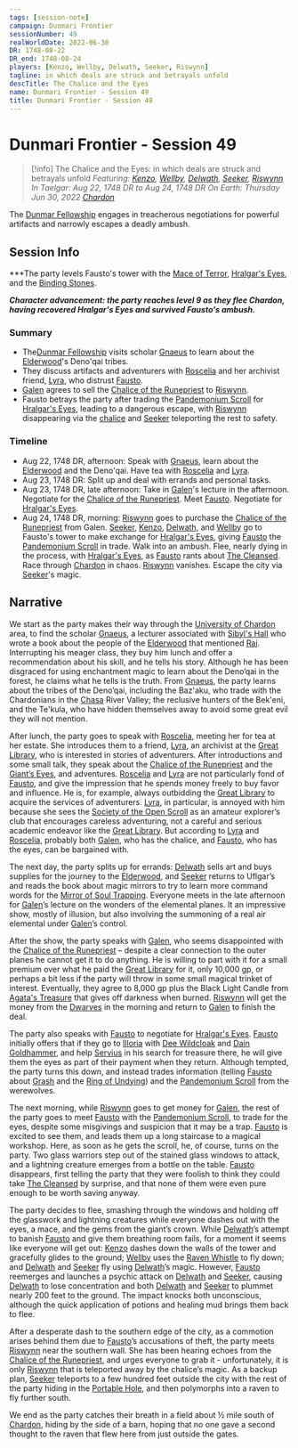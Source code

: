 ```yaml
---
tags: [session-note]
campaign: Dunmari Frontier
sessionNumber: 49
realWorldDate: 2022-06-30
DR: 1748-08-22
DR_end: 1748-08-24
players: [Kenzo, Wellby, Delwath, Seeker, Riswynn]
tagline: in which deals are struck and betrayals unfold
descTitle: The Chalice and the Eyes
name: Dunmari Frontier - Session 49
title: Dunmari Frontier - Session 49
---
```

# Dunmari Frontier - Session 49

>[!info] The Chalice and the Eyes: in which deals are struck and betrayals unfold
> *Featuring: [Kenzo](<../../../people/pcs/dunmar-fellowship/kenzo.md>), [Wellby](<../../../people/pcs/dunmar-fellowship/wellby.md>), [Delwath](<../../../people/pcs/dunmar-fellowship/delwath.md>), [Seeker](<../../../people/pcs/dunmar-fellowship/seeker.md>), [Riswynn](<../../../people/pcs/dunmar-fellowship/riswynn.md>)*
> *In Taelgar: Aug 22, 1748 DR to Aug 24, 1748 DR*
> *On Earth: Thursday Jun 30, 2022*
> *[Chardon](<../../../gazetteer/greater-chardon/chardonian-empire/chardon/chardon.md>)*

The [Dunmar Fellowship](<../../../people/pcs/dunmar-fellowship/dunmar-fellowship.md>) engages in treacherous negotiations for powerful artifacts and narrowly escapes a deadly ambush.

## Session Info

***The party levels Fausto's tower with the [Mace of Terror](<../treasure/mace-of-terror.md>), [Hralgar's Eyes](<../treasure/hralgar-s-eyes.md>), and the [Binding Stones](<../treasure/binding-stones.md>). 

***Character advancement: the party reaches level 9 as they flee Chardon, having recovered Hralgar's Eyes and survived Fausto's ambush.***
### Summary
- The[Dunmar Fellowship](<../../../people/pcs/dunmar-fellowship/dunmar-fellowship.md>) visits scholar [Gnaeus](<../../../people/chardonians/gnaeus.md>) to learn about the [Elderwood](<../../../gazetteer/central-highlands/elderwood.md>)'s Deno'qai tribes.
- They discuss artifacts and adventurers with [Roscelia](<../../../people/chardonians/roscelia.md>) and her archivist friend, [Lyra](<../../../people/chardonians/lyra.md>), who distrust [Fausto](<../../../people/chardonians/fausto.md>).
- [Galen](<../../../people/chardonians/galen.md>) agrees to sell the [Chalice of the Runepriest](<../../../things/artifacts-of-power/chalice-of-the-runepriest.md>) to [Riswynn](<../../../people/pcs/dunmar-fellowship/riswynn.md>).
- Fausto betrays the party after trading the [Pandemonium Scroll](<../treasure/pandemonium-scroll.md>) for [Hralgar's Eyes](<../treasure/hralgar-s-eyes.md>), leading to a dangerous escape, with [Riswynn](<../../../people/pcs/dunmar-fellowship/riswynn.md>) disappearing via the [chalice](<../../../things/artifacts-of-power/chalice-of-the-runepriest.md>) and [Seeker](<../../../people/pcs/dunmar-fellowship/seeker.md>) teleporting the rest to safety.

### Timeline
- Aug 22, 1748 DR, afternoon: Speak with [Gnaeus](<../../../people/chardonians/gnaeus.md>), learn about the [Elderwood](<../../../gazetteer/central-highlands/elderwood.md>) and the Deno'qai. Have tea with [Roscelia](<../../../people/chardonians/roscelia.md>) and [Lyra](<../../../people/chardonians/lyra.md>).
- Aug 23, 1748 DR: Split up and deal with errands and personal tasks. 
- Aug 23, 1748 DR, late afternoon: Take in [Galen](<../../../people/chardonians/galen.md>)'s lecture in the afternoon. Negotiate for the [Chalice of the Runepriest](<../../../things/artifacts-of-power/chalice-of-the-runepriest.md>). Meet [Fausto](<../../../people/chardonians/fausto.md>). Negotiate for [Hralgar's Eyes](<../treasure/hralgar-s-eyes.md>). 
- Aug 24, 1748 DR, morning: [Riswynn](<../../../people/pcs/dunmar-fellowship/riswynn.md>) goes to purchase the [Chalice of the Runepriest](<../../../things/artifacts-of-power/chalice-of-the-runepriest.md>) from Galen. [Seeker](<../../../people/pcs/dunmar-fellowship/seeker.md>), [Kenzo](<../../../people/pcs/dunmar-fellowship/kenzo.md>), [Delwath](<../../../people/pcs/dunmar-fellowship/delwath.md>), and [Wellby](<../../../people/pcs/dunmar-fellowship/wellby.md>) go to Fausto's tower to make exchange for [Hralgar's Eyes](<../treasure/hralgar-s-eyes.md>), giving [Fausto](<../../../people/chardonians/fausto.md>) the [Pandemonium Scroll](<../treasure/pandemonium-scroll.md>) in trade. Walk into an ambush. Flee, nearly dying in the process, with [Hralgar's Eyes](<../treasure/hralgar-s-eyes.md>), as [Fausto](<../../../people/chardonians/fausto.md>) rants about [The Cleansed](<../../../groups/the-cleansed.md>). Race through [Chardon](<../../../gazetteer/greater-chardon/chardonian-empire/chardon/chardon.md>) in chaos. [Riswynn](<../../../people/pcs/dunmar-fellowship/riswynn.md>) vanishes. Escape the city via [Seeker](<../../../people/pcs/dunmar-fellowship/seeker.md>)'s magic. 


## Narrative
We start as the party makes their way through the [University of Chardon](<../../../gazetteer/greater-chardon/chardonian-empire/chardon/university-of-chardon.md>) area, to find the scholar [Gnaeus](<../../../people/chardonians/gnaeus.md>), a lecturer associated with [Sibyl's Hall](<../../../groups/chardonian-organizations/sibyl-s-hall.md>) who wrote a book about the people of the [Elderwood](<../../../gazetteer/central-highlands/elderwood.md>) that mentioned [Rai](<../../../people/pcs/great-war/rai.md>). Interrupting his meager class, they buy him lunch and offer a recommendation about his skill, and he tells his story. Although he has been disgraced for using enchantment magic to learn about the Deno’qai in the forest, he claims what he tells is the truth. From [Gnaeus](<../../../people/chardonians/gnaeus.md>), the party learns about the tribes of the Deno’qai, including the Baz'aku, who trade with the Chardonians in the [Chasa](<../../../gazetteer/major-rivers/chasa-nahadi-watershed/chasa.md>) River Valley; the reclusive hunters of the Bek'eni, and the Te'kula, who have hidden themselves away to avoid some great evil they will not mention. 

After lunch, the party goes to speak with [Roscelia](<../../../people/chardonians/roscelia.md>), meeting her for tea at her estate. She introduces them to a friend, [Lyra](<../../../people/chardonians/lyra.md>), an archivist at the [Great Library](<../../../gazetteer/greater-chardon/chardonian-empire/chardon/great-library.md>), who is interested in stories of adventurers. After introductions and some small talk, they speak about the [Chalice of the Runepriest](<../../../things/artifacts-of-power/chalice-of-the-runepriest.md>) and the [Giant’s Eyes](<../treasure/hralgar-s-eyes.md>), and adventures. [Roscelia](<../../../people/chardonians/roscelia.md>) and [Lyra](<../../../people/chardonians/lyra.md>) are not particularly fond of [Fausto](<../../../people/chardonians/fausto.md>), and give the impression that he spends money freely to buy favor and influence. He is, for example, always outbidding the [Great Library](<../../../gazetteer/greater-chardon/chardonian-empire/chardon/great-library.md>) to acquire the services of adventurers. [Lyra](<../../../people/chardonians/lyra.md>), in particular, is annoyed with him because she sees the [Society of the Open Scroll](<../../../groups/chardonian-organizations/society-of-the-open-scroll.md>) as an amateur explorer’s club that encourages careless adventuring, not a careful and serious academic endeavor like the [Great Library](<../../../gazetteer/greater-chardon/chardonian-empire/chardon/great-library.md>). But according to [Lyra](<../../../people/chardonians/lyra.md>) and [Roscelia](<../../../people/chardonians/roscelia.md>), probably both [Galen](<../../../people/chardonians/galen.md>), who has the chalice, and [Fausto](<../../../people/chardonians/fausto.md>), who has the eyes, can be bargained with. 

The next day, the party splits up for errands: [Delwath](<../../../people/pcs/dunmar-fellowship/delwath.md>) sells art and buys supplies for the journey to the [Elderwood](<../../../gazetteer/central-highlands/elderwood.md>), and [Seeker](<../../../people/pcs/dunmar-fellowship/seeker.md>) returns to Uflgar’s and reads the book about magic mirrors to try to learn more command words for the [Mirror of Soul Trapping](<../treasure/mirror-of-soul-trapping.md>). Everyone meets in the late afternoon for [Galen](<../../../people/chardonians/galen.md>)’s lecture on the wonders of the elemental planes. It an impressive show, mostly of illusion, but also involving the summoning of a real air elemental under [Galen](<../../../people/chardonians/galen.md>)’s control. 

After the show, the party speaks with [Galen](<../../../people/chardonians/galen.md>), who seems disappointed with the [Chalice of the Runepriest](<../../../things/artifacts-of-power/chalice-of-the-runepriest.md>) – despite a clear connection to the outer planes he cannot get it to do anything. He is willing to part with it for a small premium over what he paid the [Great Library](<../../../gazetteer/greater-chardon/chardonian-empire/chardon/great-library.md>) for it, only 10,000 gp, or perhaps a bit less if the party will throw in some small magical trinket of interest. Eventually, they agree to 8,000 gp plus the Black Light Candle from [Agata's Treasure](<../hoards/agata-s-treasure.md>) that gives off darkness when burned. [Riswynn](<../../../people/pcs/dunmar-fellowship/riswynn.md>) will get the money from the [Dwarves](<../../../species/dwarves.md>) in the morning and return to [Galen](<../../../people/chardonians/galen.md>) to finish the deal.

The party also speaks with [Fausto](<../../../people/chardonians/fausto.md>) to negotiate for [Hralgar's Eyes](<../treasure/hralgar-s-eyes.md>). [Fausto](<../../../people/chardonians/fausto.md>) initially offers that if they go to [Illoria](<../../../gazetteer/nevos-and-apporia/illoria.md>) with [Dee Wildcloak](<../../../people/halflings/dee-wildcloak.md>) and [Dain Goldhammer](<../../../people/dwarves/dain-goldhammer.md>), and help [Servius](<../../../people/chardonians/servius.md>) in his search for treasure there, he will give them the eyes as part of their payment when they return. Although tempted, the party turns this down, and instead trades information (telling [Fausto](<../../../people/chardonians/fausto.md>) about [Grash](<../../../people/other-nonhumans/grash.md>) and the [Ring of Undying](<../../../things/artifacts-of-power/ring-of-undying.md>)) and the [Pandemonium Scroll](<../treasure/pandemonium-scroll.md>) from the werewolves. 

The next morning, while [Riswynn](<../../../people/pcs/dunmar-fellowship/riswynn.md>) goes to get money for [Galen](<../../../people/chardonians/galen.md>), the rest of the party goes to meet [Fausto](<../../../people/chardonians/fausto.md>) with the [Pandemonium Scroll](<../treasure/pandemonium-scroll.md>), to trade for the eyes, despite some misgivings and suspicion that it may be a trap. [Fausto](<../../../people/chardonians/fausto.md>) is excited to see them, and leads them up a long staircase to a magical workshop. Here, as soon as he gets the scroll, he, of course, turns on the party. Two glass warriors step out of the stained glass windows to attack, and a lightning creature emerges from a bottle on the table. [Fausto](<../../../people/chardonians/fausto.md>) disappears, first telling the party that they were foolish to think they could take [The Cleansed](<../../../groups/the-cleansed.md>) by surprise, and that none of them were even pure enough to be worth saving anyway. 

The party decides to flee, smashing through the windows and holding off the glasswork and lightning creatures while everyone dashes out with the eyes, a mace, and the gems from the giant’s crown. While [Delwath](<../../../people/pcs/dunmar-fellowship/delwath.md>)’s attempt to banish [Fausto](<../../../people/chardonians/fausto.md>) and give them breathing room fails, for a moment it seems like everyone will get out: [Kenzo](<../../../people/pcs/dunmar-fellowship/kenzo.md>) dashes down the walls of the tower and gracefully glides to the ground; [Wellby](<../../../people/pcs/dunmar-fellowship/wellby.md>) uses the [Raven Whistle](<../treasure/raven-whistle.md>) to fly down; and [Delwath](<../../../people/pcs/dunmar-fellowship/delwath.md>) and [Seeker](<../../../people/pcs/dunmar-fellowship/seeker.md>) fly using [Delwath](<../../../people/pcs/dunmar-fellowship/delwath.md>)’s magic. However, [Fausto](<../../../people/chardonians/fausto.md>) reemerges and launches a psychic attack on [Delwath](<../../../people/pcs/dunmar-fellowship/delwath.md>) and [Seeker](<../../../people/pcs/dunmar-fellowship/seeker.md>), causing [Delwath](<../../../people/pcs/dunmar-fellowship/delwath.md>) to lose concentration and both [Delwath](<../../../people/pcs/dunmar-fellowship/delwath.md>) and [Seeker](<../../../people/pcs/dunmar-fellowship/seeker.md>) to plummet nearly 200 feet to the ground. The impact knocks both unconscious, although the quick application of potions and healing mud brings them back to flee. 

After a desperate dash to the southern edge of the city, as a commotion arises behind them due to [Fausto](<../../../people/chardonians/fausto.md>)’s accusations of theft, the party meets [Riswynn](<../../../people/pcs/dunmar-fellowship/riswynn.md>) near the southern wall. She has been hearing echoes from the [Chalice of the Runepriest](<../../../things/artifacts-of-power/chalice-of-the-runepriest.md>), and urges everyone to grab it - unfortunately, it is only [Riswynn](<../../../people/pcs/dunmar-fellowship/riswynn.md>) that is teleported away by the chalice’s magic. As a backup plan, [Seeker](<../../../people/pcs/dunmar-fellowship/seeker.md>) teleports to a few hundred feet outside the city with the rest of the party hiding in the [Portable Hole](<../treasure/portable-hole.md>), and then polymorphs into a raven to fly further south.

We end as the party catches their breath in a field about ½ mile south of [Chardon](<../../../gazetteer/greater-chardon/chardonian-empire/chardon/chardon.md>), hiding by the side of a barn, hoping that no one gave a second thought to the raven that flew here from just outside the gates. 
